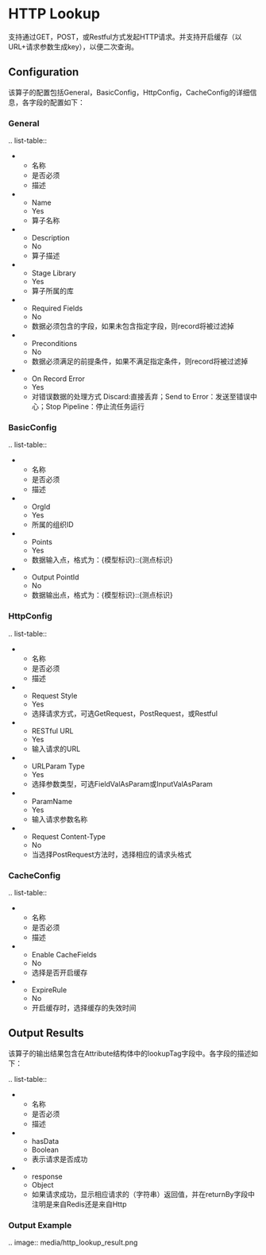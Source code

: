 # HTTP Lookup

支持通过GET，POST，或Restful方式发起HTTP请求。并支持开启缓存（以URL+请求参数生成key），以便二次查询。



## Configuration

该算子的配置包括General，BasicConfig，HttpConfig，CacheConfig的详细信息，各字段的配置如下：

### General

.. list-table::

   * - 名称
     - 是否必须
     - 描述
   * - Name
     - Yes
     - 算子名称
   * - Description
     - No
     - 算子描述
   * - Stage Library
     - Yes
     - 算子所属的库
   * - Required Fields
     - No
     - 数据必须包含的字段，如果未包含指定字段，则record将被过滤掉
   * - Preconditions
     - No
     - 数据必须满足的前提条件，如果不满足指定条件，则record将被过滤掉
   * - On Record Error
     - Yes
     - 对错误数据的处理方式  Discard:直接丢弃；Send to Error：发送至错误中心；Stop Pipeline：停止流任务运行


### BasicConfig

.. list-table::

   * - 名称
     - 是否必须
     - 描述
   * - OrgId
     - Yes
     - 所属的组织ID
   * - Points
     - Yes
     - 数据输入点，格式为：{模型标识}::{测点标识}
   * - Output PointId
     - No
     - 数据输出点，格式为：{模型标识}::{测点标识}


### HttpConfig

.. list-table::

   * - 名称
     - 是否必须
     - 描述
   * - Request Style
     - Yes
     - 选择请求方式，可选GetRequest，PostRequest，或Restful
   * - RESTful URL
     - Yes
     - 输入请求的URL
   * - URLParam Type
     - Yes
     - 选择参数类型，可选FieldValAsParam或InputValAsParam
   * - ParamName
     - Yes
     - 输入请求参数名称
   * - Request Content-Type
     - No
     - 当选择PostRequest方法时，选择相应的请求头格式


### CacheConfig

.. list-table::

   * - 名称
     - 是否必须
     - 描述
   * - Enable CacheFields
     - No
     - 选择是否开启缓存
   * - ExpireRule
     - No
     - 开启缓存时，选择缓存的失效时间


## Output Results

该算子的输出结果包含在Attribute结构体中的lookupTag字段中。各字段的描述如下：

.. list-table::

   * - 名称
     - 是否必须
     - 描述
   * - hasData
     - Boolean
     - 表示请求是否成功
   * - response
     - Object
     - 如果请求成功，显示相应请求的（字符串）返回值，并在returnBy字段中注明是来自Redis还是来自Http


### Output Example

.. image:: media/http_lookup_result.png

<!--end-->
